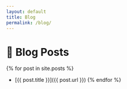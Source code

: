 ```yaml
---
layout: default
title: Blog
permalink: /blog/
---
```


# 📝 Blog Posts

{% for post in site.posts %}
- [{{ post.title }}]({{ post.url }})
{% endfor %}
